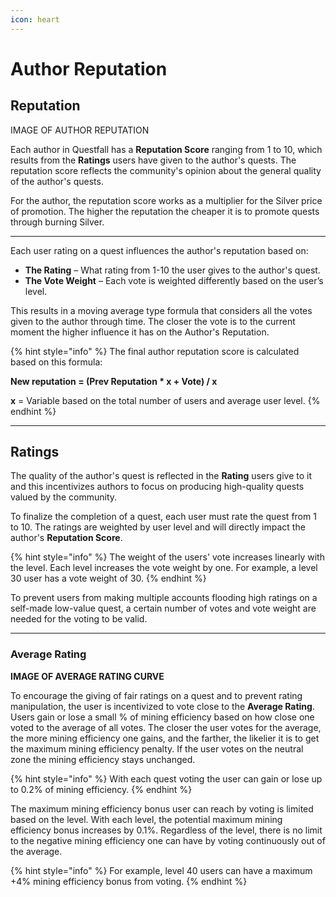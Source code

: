```yaml
---
icon: heart
---
```


# Author Reputation

## Reputation

IMAGE OF AUTHOR REPUTATION

Each author in Questfall has a **Reputation Score** ranging from 1 to 10, which results from the **Ratings** users have given to the author's quests. The reputation score reflects the community's opinion about the general quality of the author's quests.

For the author, the reputation score works as a multiplier for the Silver price of promotion. The higher the reputation the cheaper it is to promote quests through burning Silver.

***

Each user rating on a quest influences the author's reputation based on:

* **The Rating** – What rating from 1-10 the user gives to the author's quest.
* **The Vote Weight** – Each vote is weighted differently based on the user’s level.

This results in a moving average type formula that considers all the votes given to the author through time. The closer the vote is to the current moment the higher influence it has on the Author's Reputation.

{% hint style="info" %}
The final author reputation score is calculated based on this formula:

**New reputation = (Prev Reputation \* x + Vote) / x**

**x** = Variable based on the total number of users and average user level.
{% endhint %}

***

## Ratings

The quality of the author's quest is reflected in the **Rating** users give to it and this incentivizes authors to focus on producing high-quality quests valued by the community.

To finalize the completion of a quest, each user must rate the quest from 1 to 10. The ratings are weighted by user level and will directly impact the author's **Reputation Score**.

{% hint style="info" %}
The weight of the users' vote increases linearly with the level. Each level increases the vote weight by one. For example, a level 30 user has a vote weight of 30.
{% endhint %}

To prevent users from making multiple accounts flooding high ratings on a self-made low-value quest, a certain number of votes and vote weight are needed for the voting to be valid.

***

### Average Rating

**IMAGE OF AVERAGE RATING CURVE**

To encourage the giving of fair ratings on a quest and to prevent rating manipulation, the user is incentivized to vote close to the **Average Rating**. Users gain or lose a small % of mining efficiency based on how close one voted to the average of all votes. The closer the user votes for the average, the more mining efficiency one gains, and the farther, the likelier it is to get the maximum mining efficiency penalty. If the user votes on the neutral zone the mining efficiency stays unchanged.

{% hint style="info" %}
With each quest voting the user can gain or lose up to 0.2% of mining efficiency.
{% endhint %}

The maximum mining efficiency bonus user can reach by voting is limited based on the level. With each level, the potential maximum mining efficiency bonus increases by 0.1%. Regardless of the level, there is no limit to the negative mining efficiency one can have by voting continuously out of the average.

{% hint style="info" %}
For example, level 40 users can have a maximum +4% mining efficiency bonus from voting.
{% endhint %}
